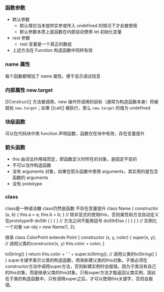 ### 函数参数

- 默认参数
  + 默认值仅当未提供实参或传入 undefined 的情况下才会被使用
  + 默认参数本质上是函数在内部自动使用 let 初始化变量
- rest 参数
  + rest 变量是一个真正的数组
- 上述方法在 Function 构造函数中同样有效

### name 属性
每个函数都增加了 name 属性，便于显示调试信息

### 内部属性 new.target
[[Construct]] 方法被调用，new 操作符调用的目标（通常为构造函数本身）将被赋给 `new.target`；如果 [[call]] 被执行，那么 `new.target` 的值为 undefined

### 块级函数
可以在代码块中用 function 声明函数，函数仅在块中有效，存在变量提升

### 箭头函数
- this 由词法作用域而定，即函数定义时所在的对象，是固定不变的
- 不可以当作构造函数
- 没有 arguments 对象，如果在箭头函数中使用 arguments，其实用的是包含函数的 arguments
- 没有 prototype


### class
class是一种语法糖
class仍然是函数
不存在变量提升
class Name {
  constructor (a, b) {
  	this.a = a;
	this.b = b;
  }
  // 除非显式的使用this，否则属性和方法自动定义在prototype中
  doSth ( ) { }
  // 方法之间不能用逗号
  doSthElse ( ) { }
}
// 实例化一个对象
var obj = new Name(1, 2);

继承
class ColorPoint extends Point {
  constructor (x, y, color) {
    super(x, y); // 调用父类的constructor(x, y)
    this.color = color;
  }

  toString() {
    return this.color + ' ' + super.toString(); // 调用父类的toString()
  }
}
	super关键字表示父类的构造函数，用来新建父类的this对象。子类必须在constructor方法中调用super方法，否则新建实例时会报错。因为子类没有自己的this对象，而是继承父类的this对象。只有super方法才能返回父类实例，因此在子类的构造函数中，只有调用super之后，才可以使用this关键字，否则会报错。
